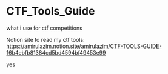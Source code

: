 # CTF_Tools_Guide
what i use for ctf competitions

Notion site to read my ctf tools: https://amirulazim.notion.site/amirulazim/CTF-TOOLS-GUIDE-16b4ebfb81384cd5bd4594bf49453e99

yes